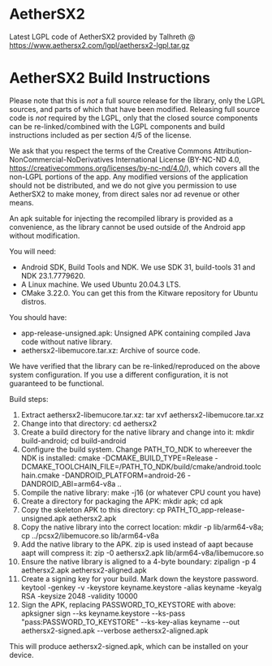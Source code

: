 # AetherSX2
Latest LGPL code of AetherSX2 provided by Talhreth @ https://www.aethersx2.com/lgpl/aethersx2-lgpl.tar.gz

# AetherSX2 Build Instructions

Please note that this is *not* a full source release for the library, only the LGPL sources, and parts of which that have been modified.
Releasing full source code is *not* required by the LGPL, only that the closed source components can be re-linked/combined with
the LGPL components and build instructions included as per section 4/5 of the license.

We ask that you respect the terms of the Creative Commons Attribution-NonCommercial-NoDerivatives International License
(BY-NC-ND 4.0, https://creativecommons.org/licenses/by-nc-nd/4.0/), which covers all the non-LGPL portions of the app.
Any modified versions of the application should not be distributed, and we do not give you permission to use AetherSX2
to make money, from direct sales nor ad revenue or other means.

An apk suitable for injecting the recompiled library is provided as a convenience, as the library cannot be used outside
of the Android app without modification.

You will need:
 - Android SDK, Build Tools and NDK. We use SDK 31, build-tools 31 and NDK 23.1.7779620.
 - A Linux machine. We used Ubuntu 20.04.3 LTS.
 - CMake 3.22.0. You can get this from the Kitware repository for Ubuntu distros.

You should have:
 - app-release-unsigned.apk: Unsigned APK containing compiled Java code without native library.
 - aethersx2-libemucore.tar.xz: Archive of source code.

We have verified that the library can be re-linked/reproduced on the above system configuration. If you use a different configuration,
it is not guaranteed to be functional.

Build steps:

1. Extract aethersx2-libemucore.tar.xz: tar xvf aethersx2-libemucore.tar.xz
2. Change into that directory: cd aethersx2
3. Create a build directory for the native library and change into it: mkdir build-android; cd build-android
4. Configure the build system. Change PATH_TO_NDK to whereever the NDK is installed: cmake -DCMAKE_BUILD_TYPE=Release -DCMAKE_TOOLCHAIN_FILE=/PATH_TO_NDK/build/cmake/android.toolchain.cmake -DANDROID_PLATFORM=android-26 -DANDROID_ABI=arm64-v8a ..
5. Compile the native library: make -j16 (or whatever CPU count you have)
6. Create a directory for packaging the APK: mkdir apk; cd apk
7. Copy the skeleton APK to this directory: cp PATH_TO_app-release-unsigned.apk aethersx2.apk
8. Copy the native library into the correct location: mkdir -p lib/arm64-v8a; cp ../pcsx2/libemucore.so lib/arm64-v8a
9. Add the native library to the APK. zip is used instead of aapt because aapt will compress it: zip -0 aethersx2.apk lib/arm64-v8a/libemucore.so
10. Ensure the native library is aligned to a 4-byte boundary: zipalign -p 4 aethersx2.apk aethersx2-aligned.apk
11. Create a signing key for your build. Mark down the keystore password. keytool -genkey -v -keystore keyname.keystore -alias keyname -keyalg RSA -keysize 2048 -validity 10000
11. Sign the APK, replacing PASSWORD_TO_KEYSTORE with above: apksigner sign --ks keyname.keystore --ks-pass "pass:PASSWORD_TO_KEYSTORE" --ks-key-alias keyname --out aethersx2-signed.apk --verbose aethersx2-aligned.apk

This will produce aethersx2-signed.apk, which can be installed on your device.
